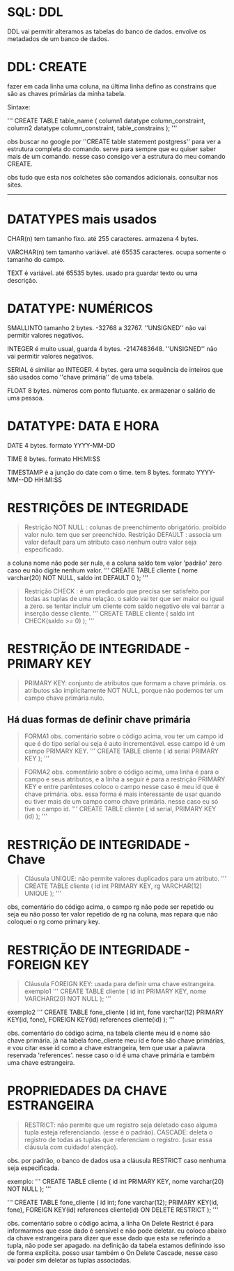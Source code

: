# SQL: DDL
DDL vai permitir alteramos as tabelas do banco de dados. envolve os metadados de um banco de dados.

# DDL: CREATE
fazer em cada linha uma coluna, na última linha defino as constrains que são as chaves primárias da minha tabela.

Sintaxe:

''' CREATE TABLE table_name (
	column1 datatype column_constraint,
	column2 datatype column_constraint,	
	table_constrains
);
'''

obs buscar no google por ''CREATE table statement postgress'' para ver a estrutura completa do comando. serve para sempre que eu quiser saber mais de um comando. nesse caso consigo ver a estrutura do meu comando CREATE. 

obs tudo que esta nos colchetes são comandos adicionais. consultar nos sites.

******************************************************************************

# DATATYPES mais usados
CHAR(n) tem tamanho fixo. até 255 caracteres. armazena 4 bytes. 

VARCHAR(n) tem tamanho variável. até 65535 caracteres. ocupa somente o tamanho do campo.

TEXT é variável. até 65535 bytes. usado pra guardar texto ou uma descrição.



# DATATYPE: NUMÉRICOS
SMALLINTO tamanho 2 bytes. -32768 a 32767. ''UNSIGNED'' não vai permitir valores negativos.

INTEGER é muito usual, guarda 4 bytes. -2147483648. ''UNSIGNED'' não vai permitir valores negativos.

SERIAL é similiar ao INTEGER. 4 bytes. gera uma sequência de inteiros que são usados como ''chave primária'' de uma tabela.

FLOAT 8 bytes. números com ponto flutuante. ex armazenar o salário de uma pessoa.




# DATATYPE: DATA E HORA
DATE 4 bytes. formato YYYY-MM-DD

TIME 8 bytes. formato HH:MI:SS

TIMESTAMP é a junção do date com o time. tem 8 bytes. formato YYYY-MM--DD HH:MI:SS



# RESTRIÇÕES DE INTEGRIDADE
> Restrição NOT NULL : colunas de preenchimento obrigatório. proibido valor nulo. tem que ser preenchido.
> Restrição DEFAULT : associa um valor default para um atributo caso nenhum outro valor seja especificado.

a coluna nome não pode ser nula, e a coluna saldo tem valor 'padrão' zero caso eu não digite nenhum valor.
''' CREATE TABLE cliente (
	nome varchar(20) NOT NULL,
	saldo int DEFAULT 0
);
'''

> Restrição CHECK : é um predicado que precisa ser satisfeito por todas as tuplas de uma relação.
o saldo vai ter que ser maior ou igual a zero. se tentar incluir um cliente com saldo negativo ele vai barrar a inserção desse cliente.
''' CREATE TABLE cliente (
	saldo int CHECK(saldo >= 0)
);
'''

# RESTRIÇÃO DE INTEGRIDADE - PRIMARY KEY
> PRIMARY KEY: conjunto de atributos que formam a chave primária. os atributos são implicitamente NOT NULL, porque não podemos ter um campo chave primária nulo. 

## Há duas formas de definir chave primária
> FORMA1 obs. comentário sobre o código acima, vou ter um campo id que é do tipo serial ou seja é auto incrementável. esse campo id é um campo PRIMARY KEY.
''' CREATE TABLE cliente (
	id serial PRIMARY KEY
);
'''

> FORMA2 obs. comentário sobre o código acima, uma linha é para o campo e seus atributos, e a linha a seguir é para a restrição PRIMARY KEY e entre parênteses coloco o campo nesse caso é meu id que é chave primária. obs. essa forma é mais interessante de usar quando eu tiver mais de um campo como chave primária. nesse caso eu só tive o campo id.
''' CREATE TABLE cliente (
	id serial,
	PRIMARY KEY (id)
);
'''

# RESTRIÇÃO DE INTEGRIDADE - Chave
> Cláusula UNIQUE:  não permite valores duplicados para um atributo.
''' CREATE TABLE cliente (
	id int PRIMARY KEY,
	rg VARCHAR(12) UNIQUE
);
'''

obs, comentário do código acima, o campo rg não pode ser repetido ou seja eu não posso ter valor repetido de rg na coluna, mas repara que não coloquei o rg como primary key.

# RESTRIÇÃO DE INTEGRIDADE - FOREIGN KEY
> Cláusula FOREIGN KEY:  usada para definir uma chave estrangeira.
exemplo1
''' CREATE TABLE cliente (
	id int PRIMARY KEY,
	nome VARCHAR(20) NOT NULL
);
'''

exemplo2
''' CREATE TABLE fone_cliente (
	id int, 
	fone varchar(12)
	PRIMARY KEY(id, fone),
	FOREIGN KEY(id) references cliente(id)
);
'''

obs. comentário do código acima, na tabela cliente meu id e nome são chave primária. já na tabela fone_cliente meu id e fone são chave primárias, e vou citar esse id como a chave estrangeira, tem que usar a palavra reservada 'references'. nesse caso o id é uma chave primária e também uma chave estrangeira. 



# PROPRIEDADES DA CHAVE ESTRANGEIRA
> RESTRICT: não permite que um registro seja deletado caso alguma tupla esteja referenciando. (esse é o padrão).
> CASCADE: deleta o registro de todas as tuplas que referenciam o registro. (usar essa cláusula com cuidado! atenção).

obs. por padrão, o banco de dados usa a cláusula RESTRICT caso nenhuma seja especificada.

exemplo:
''' CREATE TABLE cliente (
	id int PRIMARY KEY, 
	nome varchar(20) NOT NULL
);
'''

''' CREATE TABLE fone_cliente (
	id int;
	fone varchar(12);
	PRIMARY KEY(id, fone),
	FOREIGN KEY(id) references cliente(id)
	ON DELETE RESTRICT
);
'''

obs. comentário sobre o código acima, a linha On Delete Restrict é para informarmos que esse dado é sensível e não pode deletar. eu coloco abaixo da chave estrangeira para dizer que esse dado que esta se referindo a tupla, não pode ser apagado. na definição da tabela estamos definindo isso de forma explícita. posso usar também o On Delete Cascade, nesse caso vai poder sim deletar as tuplas associadas.


















